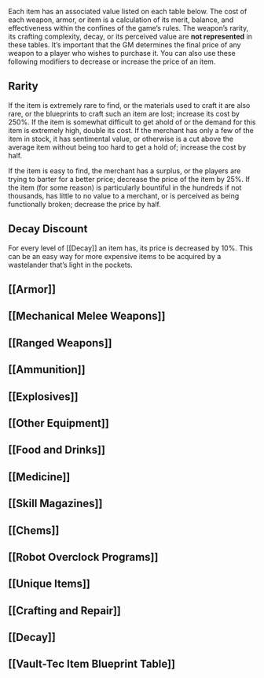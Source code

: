 Each item has an associated value listed on each table below. The cost of each weapon, armor, or item is a calculation of its merit, balance, and effectiveness within the confines of the game’s rules. The weapon’s rarity, its crafting complexity, decay, or its perceived value are **not represented** in these tables. It’s important that the GM determines the final price of any weapon to a player who wishes to purchase it. You can also use these following modifiers to decrease or increase the price of an item. 

## Rarity
If the item is extremely rare to find, or the materials used to craft it are also rare, or the blueprints to craft such an item are lost; increase its cost by 250%. If the item is somewhat difficult to get ahold of or the demand for this item is extremely high, double its cost. If the merchant has only a few of the item in stock, it has sentimental value, or otherwise is a cut above the average item without being too hard to get a hold of; increase the cost by half. 

If the item is easy to find, the merchant has a surplus, or the players are trying to barter for a better price; decrease the price of the item by 25%. If the item (for some reason) is particularly bountiful in the hundreds if not thousands, has little to no value to a merchant, or is perceived as being functionally broken; decrease the price by half. 

## Decay Discount
For every level of [[Decay]] an item has, its price is decreased by 10%. This can be an easy way for more expensive items to be acquired by a wastelander that’s light in the pockets.

## [[Armor]]

## [[Mechanical Melee Weapons]]

## [[Ranged Weapons]]

## [[Ammunition]]
## [[Explosives]]

## [[Other Equipment]]

## [[Food and Drinks]]

## [[Medicine]]
## [[Skill Magazines]]

## [[Chems]]

## [[Robot Overclock Programs]]

## [[Unique Items]]

## [[Crafting and Repair]]

## [[Decay]]

## [[Vault-Tec Item Blueprint Table]]



